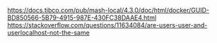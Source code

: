 https://docs.tibco.com/pub/mash-local/4.3.0/doc/html/docker/GUID-BD850566-5B79-4915-987E-430FC38DAAE4.html
https://stackoverflow.com/questions/11634084/are-users-user-and-userlocalhost-not-the-same